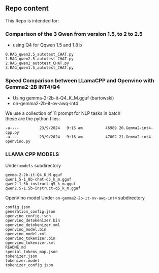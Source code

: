 ## Repo content

This Repo is intended for:


### Comparison of the 3 Qwen from version 1.5, to 2 to 2.5
- using Q4 for Qqwen 1.5 and 1.8 b
```
0.RAG_qwen2.5_autotest_CHAT.py
1.RAG_qwen2.5_autotest_CHAT.py
2.RAG_qwen2_autotest_CHAT.py
3.RAG_qwen1.5_autotest_CHAT.py
```

### Speed Comparison between LLamaCPP and Openvino with Gemma2-2B INT4/Q4
- Using gemma-2-2b-it-Q4_K_M.gguf (bartowski)
- on-gemma2-2b-it-ov-awq-int4 

We use a collection of 11 prompt for NLP tasks in batch
<br>these are the python files:
```
-a----         23/9/2024   9:15 am          46989 20.Gemma2-int4-cpp.py
-a----         23/9/2024   9:16 am          47002 21.Gemma2-int4-openvino.py
```

### LLAMA CPP MODELS
Under `models` subdirectory
```
gemma-2-2b-it-Q4_K_M.gguf
qwen1_5-1_8b-chat-q5_k_m.gguf
qwen2-1_5b-instruct-q5_k_m.gguf
qwen2.5-1.5b-instruct-q5_k_m.gguf
```

OpenVino model
Under `on-gemma2-2b-it-ov-awq-int4` subdirectory
```
config.json
generation_config.json
openvino_config.json
openvino_detokenizer.bin
openvino_detokenizer.xml
openvino_model.bin
openvino_model.xml
openvino_tokenizer.bin
openvino_tokenizer.xml
README.md
special_tokens_map.json
tokenizer.json
tokenizer.model
tokenizer_config.json
```

